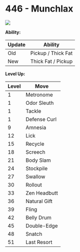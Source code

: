 # 446 - Munchlax
![][446]

**Ability:**

Update | Ability
---    | ---
Old    | Pickup / Thick Fat
New    | Thick Fat / Pickup

**Level Up:**

Level | Move
---   | ---
  1   | Metronome
  1   | Odor Sleuth
  1   | Tackle
  1   | Defense Curl
  9   | Amnesia
 12   | Lick
 15   | Recycle
 18   | Screech
 21   | Body Slam
 24   | Stockpile
 27   | Swallow
 30   | Rollout
 33   | Zen Headbutt
 36   | Natural Gift
 39   | Fling
 42   | Belly Drum
 45   | Double-Edge
 48   | Snatch
 51   | Last Resort



[446]: /img/pokemon/446.png
